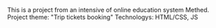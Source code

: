 This is a project from an intensive of online education system Methed.
Project theme: "Trip tickets booking"
Technologys: HTML/CSS, JS
